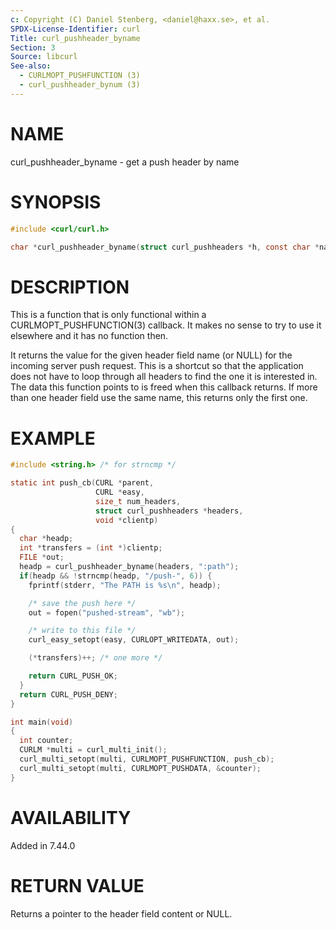 ```yaml
---
c: Copyright (C) Daniel Stenberg, <daniel@haxx.se>, et al.
SPDX-License-Identifier: curl
Title: curl_pushheader_byname
Section: 3
Source: libcurl
See-also:
  - CURLMOPT_PUSHFUNCTION (3)
  - curl_pushheader_bynum (3)
---
```


# NAME

curl_pushheader_byname - get a push header by name

# SYNOPSIS

~~~c
#include <curl/curl.h>

char *curl_pushheader_byname(struct curl_pushheaders *h, const char *name);
~~~

# DESCRIPTION

This is a function that is only functional within a
CURLMOPT_PUSHFUNCTION(3) callback. It makes no sense to try to use it
elsewhere and it has no function then.

It returns the value for the given header field name (or NULL) for the
incoming server push request. This is a shortcut so that the application does
not have to loop through all headers to find the one it is interested in. The
data this function points to is freed when this callback returns. If more than
one header field use the same name, this returns only the first one.

# EXAMPLE

~~~c
#include <string.h> /* for strncmp */

static int push_cb(CURL *parent,
                   CURL *easy,
                   size_t num_headers,
                   struct curl_pushheaders *headers,
                   void *clientp)
{
  char *headp;
  int *transfers = (int *)clientp;
  FILE *out;
  headp = curl_pushheader_byname(headers, ":path");
  if(headp && !strncmp(headp, "/push-", 6)) {
    fprintf(stderr, "The PATH is %s\n", headp);

    /* save the push here */
    out = fopen("pushed-stream", "wb");

    /* write to this file */
    curl_easy_setopt(easy, CURLOPT_WRITEDATA, out);

    (*transfers)++; /* one more */

    return CURL_PUSH_OK;
  }
  return CURL_PUSH_DENY;
}

int main(void)
{
  int counter;
  CURLM *multi = curl_multi_init();
  curl_multi_setopt(multi, CURLMOPT_PUSHFUNCTION, push_cb);
  curl_multi_setopt(multi, CURLMOPT_PUSHDATA, &counter);
}
~~~

# AVAILABILITY

Added in 7.44.0

# RETURN VALUE

Returns a pointer to the header field content or NULL.
